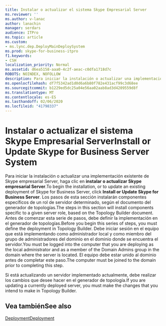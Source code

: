 ```yaml
---
title: Instalar o actualizar el sistema Skype Empresarial Server
ms.reviewer: ''
ms.author: v-lanac
author: lanachin
manager: serdars
audience: ITPro
ms.topic: article
ms.custom:
- ms.lync.dep.DeployMainDeploySystem
ms.prod: skype-for-business-itpro
f1.keywords:
- CSH
localization_priority: Normal
ms.assetid: d6ea5158-aaa0-4c2f-aeac-c0dfa1718d7c
ROBOTS: NOINDEX, NOFOLLOW
description: Para iniciar la instalación o actualizar una implementación existente de Skype empresarial Server, haga clic en instalar o actualizar Skype empresarial Server. Los pasos de esta sección instalarán componentes específicos de un rol de servidor determinado, según el documento del generador de topologías. Antes de comenzar esta serie de pasos, debe definir la implementación en el generador de topologías. Debe iniciar sesión en el equipo que está implementando como administrador local y como miembro del grupo de administradores del dominio en el dominio donde se encuentra el servidor. El equipo debe estar unido al dominio antes de completar este paso.
ms.openlocfilehash: df7f5342ad1d0d6a6b80f782e431acf99c3d68ee
ms.sourcegitcommit: b1229ed5dc25a04e56aa02aab8ad3d4209559d8f
ms.translationtype: MT
ms.contentlocale: es-ES
ms.lasthandoff: 02/06/2020
ms.locfileid: "41798337"
---
```

# <a name="install-or-update-skype-for-business-server-system"></a><span data-ttu-id="b40f2-107">Instalar o actualizar el sistema Skype Empresarial Server</span><span class="sxs-lookup"><span data-stu-id="b40f2-107">Install or Update Skype for Business Server System</span></span>

<span data-ttu-id="b40f2-108">Para iniciar la instalación o actualizar una implementación existente de Skype empresarial Server, haga clic en **instalar o actualizar Skype empresarial Server**.</span><span class="sxs-lookup"><span data-stu-id="b40f2-108">To begin the installation, or to update an existing deployment of Skype for Business Server, click **Install or Update Skype for Business Server**.</span></span> <span data-ttu-id="b40f2-109">Los pasos de esta sección instalarán componentes específicos de un rol de servidor determinado, según el documento del generador de topologías.</span><span class="sxs-lookup"><span data-stu-id="b40f2-109">The steps in this section will install components specific to a given server role, based on the Topology Builder document.</span></span> <span data-ttu-id="b40f2-110">Antes de comenzar esta serie de pasos, debe definir la implementación en el generador de topologías.</span><span class="sxs-lookup"><span data-stu-id="b40f2-110">Before you begin this series of steps, you must define the deployment in Topology Builder.</span></span> <span data-ttu-id="b40f2-111">Debe iniciar sesión en el equipo que está implementando como administrador local y como miembro del grupo de administradores del dominio en el dominio donde se encuentra el servidor.</span><span class="sxs-lookup"><span data-stu-id="b40f2-111">You must be logged into the computer that you are deploying as the local administrator and as a member of the Domain Admins group in the domain where the server is located.</span></span> <span data-ttu-id="b40f2-112">El equipo debe estar unido al dominio antes de completar este paso.</span><span class="sxs-lookup"><span data-stu-id="b40f2-112">The computer must be joined to the domain prior to completing this step.</span></span>

<span data-ttu-id="b40f2-113">Si está actualizando un servidor implementado actualmente, debe realizar los cambios que desee hacer en el generador de topología.</span><span class="sxs-lookup"><span data-stu-id="b40f2-113">If you are updating a currently deployed server, you must make the changes that you intend to make in Topology Builder.</span></span>

## <a name="see-also"></a><span data-ttu-id="b40f2-114">Vea también</span><span class="sxs-lookup"><span data-stu-id="b40f2-114">See also</span></span>

[<span data-ttu-id="b40f2-115">Deployment</span><span class="sxs-lookup"><span data-stu-id="b40f2-115">Deployment</span></span>](https://technet.microsoft.com/library/83bd43ee-c1fe-4b38-bfa7-3eb382817bf9.aspx)

